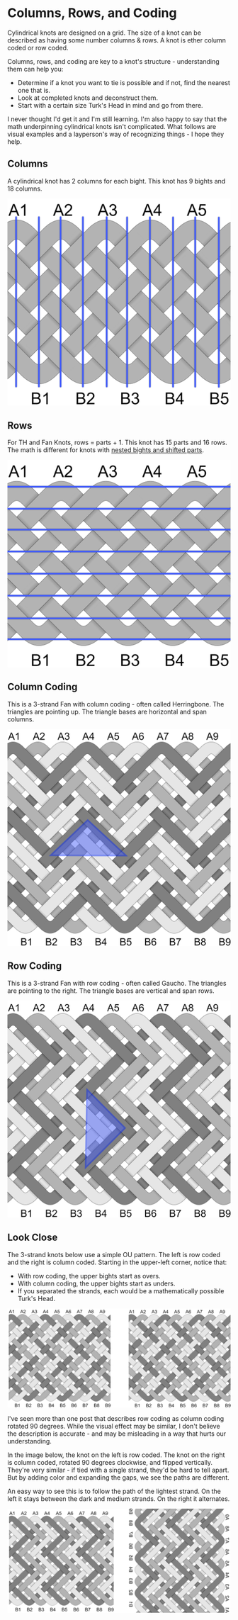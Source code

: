 # Columns, Rows, and Coding

Cylindrical knots are designed on a grid. The size of a knot can be described as having some number columns & rows. A knot is ether column coded or row coded. 

Columns, rows, and coding are key to a knot's structure - understanding them can help you: 

* Determine if a knot you want to tie is possible and if not, find the nearest one that is. 
* Look at completed knots and deconstruct them.
* Start with a certain size Turk's Head in mind and go from there. 

I never thought I'd get it and I'm still learning. I'm also happy to say that the math underpinning cylindrical knots isn't complicated. What follows are visual examples and a layperson's way of recognizing things - I hope they help.

## Columns

A cylindrical knot has 2 columns for each bight. This knot has 9 bights and 18 columns.

![](../assets/images/count-columns.png)

## Rows

For TH and Fan Knots, rows = parts + 1. This knot has 15 parts and 16 rows. The math is different for knots with [nested bights and shifted parts](nested-shifted.md).

![](../assets/images/count-rows.png)

## Column Coding

This is a 3-strand Fan with column coding - often called Herringbone. The triangles are pointing up. The triangle bases are horizontal and span columns.

![](../assets/images/coding_code-col.png)

## Row Coding

This is a 3-strand Fan with row coding - often called Gaucho. The triangles are pointing to the right. The triangle bases are vertical and span rows. 

![](../assets/images/coding_code-row.png)

## Look Close

The 3-strand knots below use a simple OU pattern. The left is row coded and the right is column coded. Starting in the upper-left corner, notice that: 

* With row coding, the upper bights start as overs. 
* With column coding, the upper bights start as unders. 
* If you separated the strands, each would be a mathematically possible Turk's Head.

![](../assets/images/coding_look-close_ou.png)

I've seen more than one post that describes row coding as column coding rotated 90 degrees. While the visual effect may be similar, I don't believe the description is accurate - and may be misleading in a way that hurts our understanding. 

In the image below, the knot on the left is row coded. The knot on the right is column coded, rotated 90 degrees clockwise, and flipped vertically. They're very similar - if tied with a single strand, they'd be hard to tell apart. But by adding color and expanding the gaps, we see the paths are different. 

An easy way to see this is to follow the path of the lightest strand. On the left it stays between the dark and medium strands. On the right it alternates. 

![](../assets/cylindrical/coding_look-close_gaucho.png)

